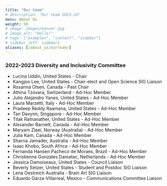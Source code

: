 ```yaml
---
title: "Our team"
# description: "Our team 2023-24"
menu: About Us
weight: 50
# image: images/banner.jpg
# image_alt: "Hello!"
# tags: ["examples", "content", "sidebar"]
# sidebar_left: sidebar1
aliases: [/about_us/ourteam/]
---
```


### 2022-2023 Diversity and Inclusivity Committee

- Lucina Uddin, United States - Chair  
- Kangjoo Lee, United States - Chair-elect and Open Science SIG Liaison  
- Rosanna Olsen, Canada - Past Chair  
- Athina Tzovara, Switzerland - Ad-Hoc Member  
- Julio Alejandro Yanes, United States - Ad-Hoc Member  
- Laura Marzetti, Italy - Ad-Hoc Member  
- Pradeep Reddy Raamana, United States - Ad-Hoc Member  
- Tan Davynn, Singapore - Ad-Hoc Member  
- Tilak Ratnanather, United States - Ad-Hoc Member  
- Alexander Barnett, Canada - Ad-Hoc Member  
- Maryam Ziaei, Norway (Australia) - Ad-Hoc Member  
- Julia Kam, Canada - Ad-Hoc Member  
- Sharna Jamader, Australia - Ad-Hoc Member  
- Isaac Khobo, South Africa - Ad-Hoc Member  
- Fernanda Hansen Pacheco de Moraes, Brazil - Ad-Hoc Member  
- Christienne Gonzales Damatac, Netherlands - Ad-Hoc Member  
- Jessica Damoiseaux, United States - Council Liaison  
- Beverly Setzer, United States - Student and Postdoc SIG Liaison  
- Lena Oestreich Australia - Brain Art SIG Liaison  
- Eduardo Garza-Villarreal, Mexico - Communications Committee Liaison  
